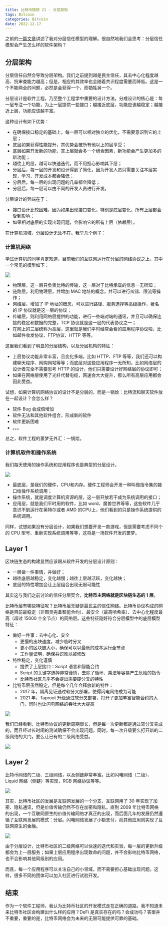 ```yaml
---
title: 比特币随想 21 - 分层架构
tags: Bitcoin
categories: Bitcoin
date: 2022-12-17
---
```


之前的[一篇文章](https://zhuanlan.zhihu.com/p/590629166)讲述了我对分层信任模型的理解。很自然地我们会思考：分层信任模型会产生怎么样的软件架构？

## 分层架构

分层信任自然会导致分层架构。我们之前提到越是民主信任，其去中心化程度越高、抗审查能力越高；但是，相应的其效率也会随着共识程度需要而降低。这是一个不能两全的问题，必然是会获得一个，而牺牲另一个。

分层设计是软件工程，乃至整个工程学中重要的设计方法。分成设计的核心是：每一层专注一个功能，为上一层提供一些接口；越接近底层，功能应该越稳定；越接近上层，功能应该越丰富。

这种设计有如下优势：

- 在确保接口稳定的基础上，每一层可以相对独立的优化，不需要意识到它的上层；
- 底层如果获得性能提升，其优势会被所有他以上的层享受；
- 底层如果开发新的功能，其上层就会多一个组合因素，新功能会产生更加多的新功能；
- 越往上的层，越可以快速迭代，而不用担心影响其下层；
- 分层后，每一层的开发和设计得到了简化，因为开发人员只需要关注本层实现，学习、开发成本都会降低；
- 分层后，每一层的出现问题的几率都会降低；
- 分层后，每一层可以由不同的开发人员进行开发。

分层设计的弊端在于：

- 接口设计比较困难，因为如果出现接口变化，特别是底层变化，所有上层都会受到影响；
- 如果相对底层的实现出现问题，会影响它的所有上层（依赖层）。

在计算机领域，分层设计无处不在。我举几个例子：

### 计算机网络

学过计算机的同学肯定知道，目前我们的互联网运行在分层的网络协议之上，其中一个常见的模型如下：

![](https://i.imgur.com/MlcY3C8.png)

- 物理层，这一层只负责比特的传输，这一层对于比特承载的信息一无所知；
- 链路层，利用物理层，并增加 MAC 地址的概念，并可以进行纠错、限流等操作；
- 网络层，增加了 IP 地址的概念，可以进行路径、服务选择等高级操作，著名的 IP 协议就是这一层的协议；
- 传输层，则利用网络层提供的功能，进行一些端对端的通讯，并且可以确保连接的稳定和数据的完整，TCP 协议就是这一层的代表协议之一；
- 在网上的三层统称为高层，这里就是我们平时经常会看的应用程序协议啦，比如邮件收发协议、FTP协议、HTTP 等等。

这里我们看到了明显的分层结构，以及分层机构的特征：

- 上层协议功能非常丰富，且变化多端，比如 HTTP、FTP 等等，我们还可以构建聊天程序、网购网站等等；而底层对这些应用程序一无所知，比如网络层的设计者完全不需要思考 HTTP 的设计，他们只需要设计好网络层的协议即可；
- 如果在网络层使用了光纤代替电缆，网速会大大提升，那么所有高层应用都会因此受益。

试想，如果计算机网络协议的设计不是分层的，而是一锅烩：比特流和聊天软件放在一起设计？会怎么样？

- 软件 Bug 会成倍增加
- 软件无法和其他软件组合，形成新的软件
- 软件更新困难
- 。。。

总之，软件工程的噩梦无外汇：一锅烩。

### 计算机软件和操作系统

我们每天使用的操作系统和应用程序也是典型的分层设计。

![](https://i.imgur.com/shEyQZs.png)

- 最底层，是我们的硬件，CPU和内存。硬件工程师会开发一种叫做指令集的接口给操作系统调用；
- 操作系统，就是调度计算机资源的层，这一层开放若干成为系统调用的接口；
- 应用层，就是我们平时用的软件，比如 word、魔兽世界等等，这些软件几乎意识不到运行在英特尔或者 AMD 的CPU上，他们看到的只是操作系统提供的系统调用。

同样，试想如果没有分层设计，如果我们想要开发一款游戏，但是需要考虑不同个的 CPU 型号、重新实现系统调用等等，这将是一场软件开发的噩梦。

## Layer 1

区块链生态的构建显然应该跟从软件开发的分层设计原则：

- 一层做一件事情，并做好；
- 越往底层越稳定，变化越慢；越往上层越活跃，变化越快；
- 底层的特性增加会让上层组合出现无限可能性

其实这与我们之前讨论的信任分层契合，**比特币主网络就是区块链生态的 1 层**。

比特币层有哪些特征呢？比特币层无疑是最民主的信任网络。比特币协议构成的网络是目前最稳定（非图灵完备智能合约）、最安全（最高哈希率）、去中心化程度最高（超过 15000 个全节点）的网络层。这些特征刚好符合分层模型中的底层模型特征：

- 做好一件事：去中心化、安全
    - 更慢的出块速度，减少临时分叉
    - 更小的区块链大小，确保可以以最低的成本运行全节点
    - 工作量证明，确保共识难以被修改
- 特性稳定，变化谨慎
    - 提供了上层接口：Script 语言和智能合约
    - Script 的关键字选择非常谨慎，去除了循环、乘法等容易产生危险的指令
    - 比特币社区几乎不会提出需要硬分叉的特性
- 比特币层虽然稳定，但是每个几年会释放新的特性：
    - 2017 年，隔离见证通过软分叉部署，使得闪电网络成为可能
    - 2021 年，Taproot 升级通过软分叉部署，打开了更加丰富智能合约的大门，同时也让闪电网络的吞吐大大提高

![](https://i.imgur.com/6cJ3HBl.png)

我们已经看到，比特币协议的更新周期很长，但是每一次更新都是通过软分叉完成的，而且经过长时间的测试确保不会出现问题。同时，每一次升级要么打开新的二级网络的大门，要么让已有的二级网络受益。

![](https://i.imgur.com/m9tLlmN.png)

## Layer 2

比特币网络的二级、三级网络，以及侧链非常丰富。比如闪电网络（二级）、Liquid 网络（侧链）等实现，RGB 网络协议等等。

![](https://i.imgur.com/iL5sdhS.png)

其实，比特币社区的发展是互联网发展的一个分支，互联网用了 30 年实现了加密、隐私通讯，但是价值传输仍然不存在加密和隐私，直到 2009 年比特币网络的出现，一个互联网原生的价值传输网络才真正的出现，而后面几年的发展仍然遵循了互联网发展的模式：分层。闪电网络发展了小额支付，而其他应用则实现了互联网原生的金融。

![](https://i.imgur.com/qnvWi79.png)

由于分层设计，比特币社区的二级网络可以快速的迭代和实验，每一层的更新升级都会为上一层服务；如果上层应用程序出现致命的问题，并不会影响比特币网络，也不会影响其他同级别的应用。

而且，每一个应用程序可以关注自己的小领域，而不需要担心基础出现问题。这样，很多不同的团体可以加入社区进行试验开发。

## 结束

作为一个软件工程师，我认为比特币社区的开发模式走在正确的道路。我不知道未来比特币社区会构建出什么样的应用？DeFi 是真实存在的吗？会成功吗？答案并不重要，重要的是，比特币网络会为未来的无限可能提供可靠的基础。
